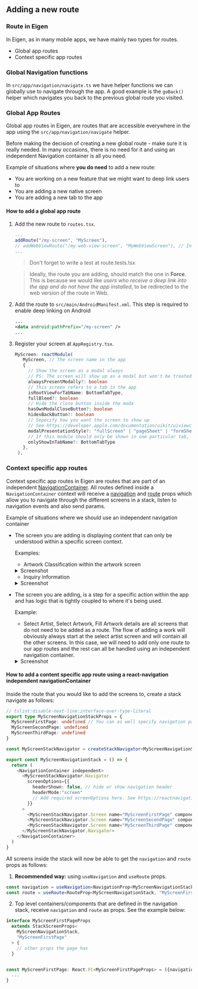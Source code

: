 ## Adding a new route

### Route in Eigen

In Eigen, as in many mobile apps, we have mainly two types for routes.

- Global app routes
- Context specific app routes

### Global Navigation functions

In `src/app/navigation/navigate.ts` we have helper functions we can globally use to navigate through the app. A good example is the `goBack()` helper which navigates you back to the previous global route you visited.

### Global App Routes

Global app routes in Eigen, are routes that are accessible everywhere in the app using the `src/app/navigation/navigate` helper.

Before making the decision of creating a new global route - make sure it is really needed. In many occasions, there is no need for it and using an independent Navigation container is all you need.

Example of situations where **you do need** to add a new route:

- You are working on a new feature that we might want to deep link users to
- You are adding a new native screen
- You are adding a new tab to the app

#### How to add a global app route

1. Add the new route to `routes.tsx`.

   ```typescript
   ...
   addRoute("/my-screen", "MyScreen"),
   // addWebViewRoute("/my-web-view-screen", "MyWebViewScreen"), // In case the new route is a webview
   ...
   ```

   > Don't forget to write a test at route.tests.tsx

   > Ideally, the route you are adding, should match the one in **Force**. This is because we would like _users who receive a deep link into the app and do not have the app installed_, to be redirected to the web version of the route in Web.

2. Add the route to `src/main/AndroidManifest.xml`. This step is required to enable deep linking on Android
   ```xml
   ...
   <data android:pathPrefix="/my-screen" />
   ...
   ```
3. Register your screen at `AppRegistry.tsx`.
   ```typescript
   MyScreen: reactModule(
      MyScreen, // The screen name in the app
      {
        // Show the screen as a modal always
        // PS: The screen will show up as a modal but won't be treated as modal. This is great to avoid common modal pifalls
        alwaysPresentModally?: boolean
        // This screen refers to a tab in the app
        isRootViewForTabName: BottomTabType,
        fullBleed?: boolean
        // Hide the close button inside the moda
        hasOwnModalCloseButton?: boolean
        hidesBackButton?: boolean
        // Sepecify how you want the screen to show up
        // See https://developer.apple.com/documentation/uikit/uiviewcontroller/1621355-modalpresentationstyle?language=objc
        modalPresentationStyle?: "fullScreen" | "pageSheet" | "formSheet"
        // If this module should only be shown in one particular tab, add it here
        onlyShowInTabName?: BottomTabType
      },
    ),
   ```

### Context specific app routes

Context specific app routes in Eigen are routes that are part of an independent [NavigationContainer](https://reactnavigation.org/docs/navigation-container/). All routes defined inside a `NavigationContainer` context will receive a [navigation](https://reactnavigation.org/docs/navigation-prop/) and [route](https://reactnavigation.org/docs/glossary-of-terms/#route-prop) props which allow you to navigate through the different screens in a stack, listen to navigation events and also send params.

Example of situations where we should use an independent navigation container

- The screen you are adding is displaying content that can only be understood within a specific screen context.

  Examples:

  - Artwork Classification within the artwork screen
  <details><summary>Screenshot</summary>

  ![artwork-classification](./screenshots/adding-a-new-route-artwork-classification.gif)
  </details>

  - Inquiry information
  <details><summary>Screenshot</summary>

  ![inquiry-information](./screenshots/adding-a-new-route-inquiry-information.gif)
  </details>

- The screen you are adding, is a step for a specific action within the app and has logic that is tightly coupled to where it's being used.

  Example:

  - Select Artist, Select Artwork, Fill Artwork details are all screens that do not need to be added as a route. The flow of adding a work will obviously always start at the select artist screen and will contain all the other screens. In this case, we will need to add only one route to our app routes and the rest can all be handled using an independent navigation container.
  <details><summary>Screenshot</summary>

  ![inquiry-information](./screenshots/adding-a-new-route-add-artwork-to-my-collection.gif)
  </details>

#### How to add a content specific app route using a react-navigation independent navigationContainer

Inside the route that you would like to add the screens to, create a stack navigate as follows:

```typescript
// tslint:disable-next-line:interface-over-type-literal
export type MyScreenNavigationStackProps = {
  MyScreenFirstPage: undefined // You can as well specify navigation params here. Check react-navigation docs
  MyScreenSecondPage: undefined
  MyScreenThirdPage: undefined
}

const MyScreenStackNavigator = createStackNavigator<MyScreenNavigationStack>()

export const MyScreenNavigationStack = () => {
  return (
    <NavigationContainer independent>
      <MyScreenStackNavigator.Navigator
        screenOptions={{
          headerShown: false, // hide or show navigation header
          headerMode:"screen"
          // Add required screenOptions here. See https://reactnavigation.org/docs/group/#screenoptions
        }}
      >
        <MyScreenStackNavigator.Screen name="MyScreenFirstPage" component={MyScreenFirstPage} />
        <MyScreenStackNavigator.Screen name="MyScreenSecondPage" component={MyScreenSecondPage} />
        <MyScreenStackNavigator.Screen name="MyScreenThirdPage" component={MyScreenThirdPage} />
      </MyScreenStackNavigator.Navigator>
    </NavigationContainer>
  )
}
```

All screens inside the stack will now be able to get the `navigation` and `route` props as follows:

1. **Recommended way:** using `useNavigation` and `useRoute` props.

```typescript
const navigation = useNavigation<NavigationProp<MyScreenNavigationStack, "MyScreenFirstPage">>()
const route = useRoute<RouteProp<MyScreenNavigationStack, "MyScreenFirstPage">>()
```

2. Top level containers/components that are defined in the navigation stack, receive `navigation` and `route` as props. See the example below:

```typescript
interface MyScreenFirstPageProps
  extends StackScreenProps<
    MyScreenNavigationStack,
    "MyScreenFirstPage"
  > {
    // other props the page has
  }


const MyScreenFirstPage: React.FC<MyScreenFirstPageProps> = ({navigation, route}) => {
  ...
}
```
